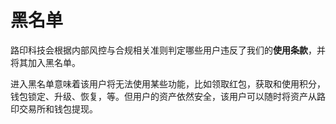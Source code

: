 #  黑名单

路印科技会根据内部风控与合规相关准则判定哪些用户违反了我们的**使用条款**，并将其加入黑名单。

进入黑名单意味着该用户将无法使用某些功能，比如领取红包，获取和使用积分，钱包锁定、升级、恢复，等。但用户的资产依然安全，该用户可以随时将资产从路印交易所和钱包提现。

